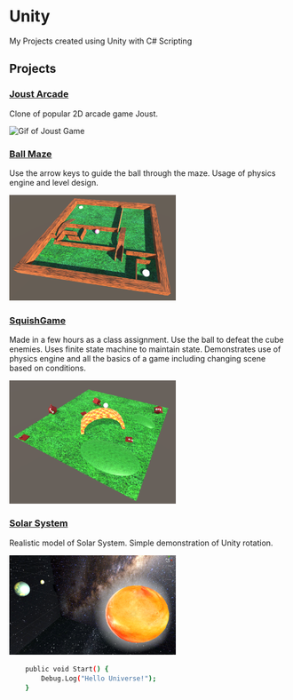 # Unity

My Projects created using Unity with C# Scripting

## Projects

### [Joust Arcade](https://github.com/MrSchaffner/Unity/tree/master/Joust_Arcade)

Clone of popular 2D arcade game Joust. 

![Gif of Joust Game](https://github.com/MrSchaffner/Unity/tree/master/Images_Display/joust_images/thru_walls.gif)

### [Ball Maze](https://github.com/MrSchaffner/Unity/tree/master/Ball-Motion)

Use the arrow keys to guide the ball through the maze. Usage of physics engine and level design. 

<img
  src="https://github.com/MrSchaffner/Unity/blob/master/Images_Display/Ball_Maze_01.png"
  alt="Squish Game Image"
  style="display: inline-block; margin: 0 auto; max-width: 300px">

### [SquishGame](https://github.com/MrSchaffner/Unity/tree/master/SquishGame)

Made in a few hours as a class assignment. Use the ball to defeat the cube enemies. Uses finite state machine to maintain state. Demonstrates use of physics engine and all the basics of a game including changing scene based on conditions. 

<img
  src="https://github.com/MrSchaffner/Unity/blob/master/Images_Display/SquishGame_01.png"
  alt="Squish Game Image"
  style="display: inline-block; margin: 0 auto; max-width: 300px">

### [Solar System](https://github.com/MrSchaffner/Unity/tree/master/Mini_solar_sys)

Realistic model of Solar System. Simple demonstration of Unity rotation.

<img
  src="https://github.com/MrSchaffner/Unity/blob/master/Images_Display/Solar_sys_01.png"
  alt="Solar System Image"
  style="display: inline-block; margin: 0 auto; max-width: 300px">

```bash
	public void Start() {
		Debug.Log("Hello Universe!");
	}
```